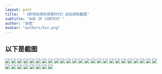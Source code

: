 ```yaml
---
layout: post
title:  "《即将到来的场景时代》读后感和截图"
subtitle: "AGE OF CONTEXT "
author: "张斌"
avatar: "authors/bin.png"
---
```


## 以下是截图

![](./content/images/age-of-context/IMG_5898.JPG)
![](./content/images/age-of-context/IMG_5907.JPG)
![](./content/images/age-of-context/screenshot_2016_02_02T17_40_30+0759.png)
![](./content/images/age-of-context/screenshot_2016_02_13T00_04_09+0759.png)
![](./content/images/age-of-context/screenshot_2016_02_13T00_15_25+0759.png)
![](./content/images/age-of-context/screenshot_2016_02_13T00_21_12+0759.png)
![](./content/images/age-of-context/screenshot_2016_02_13T00_22_11+0759.png)
![](./content/images/age-of-context/screenshot_2016_02_13T00_23_03+0759.png)
![](./content/images/age-of-context/screenshot_2016_02_13T00_24_35+0759.png)
![](./content/images/age-of-context/screenshot_2016_02_13T00_24_40+0759.png)
![](./content/images/age-of-context/screenshot_2016_02_13T00_37_37+0759.png)
![](./content/images/age-of-context/screenshot_2016_02_13T00_39_59+0759.png)
![](./content/images/age-of-context/screenshot_2016_02_13T00_40_04+0759.png)
![](./content/images/age-of-context/screenshot_2016_02_13T00_44_25+0759.png)
![](./content/images/age-of-context/screenshot_2016_02_13T13_47_30+0759.png)
![](./content/images/age-of-context/screenshot_2016_02_13T13_50_17+0759.png)
![](./content/images/age-of-context/screenshot_2016_02_13T14_00_31+0759.png)
![](./content/images/age-of-context/screenshot_2016_02_13T14_02_36+0759.png)
![](./content/images/age-of-context/screenshot_2016_02_13T14_04_57+0759.png)
![](./content/images/age-of-context/screenshot_2016_02_13T14_15_05+0759.png)
![](./content/images/age-of-context/screenshot_2016_02_13T14_17_56+0759.png)
![](./content/images/age-of-context/screenshot_2016_02_13T14_24_04+0759.png)
![](./content/images/age-of-context/screenshot_2016_02_13T14_33_22+0759.png)
![](./content/images/age-of-context/screenshot_2016_02_13T14_40_12+0759.png)
![](./content/images/age-of-context/screenshot_2016_02_13T15_08_38+0759.png)
![](./content/images/age-of-context/screenshot_2016_02_13T15_12_18+0759.png)
![](./content/images/age-of-context/screenshot_2016_02_13T15_12_23+0759.png)
![](./content/images/age-of-context/screenshot_2016_02_13T15_14_35+0759.png)
![](./content/images/age-of-context/screenshot_2016_02_13T15_15_35+0759.png)
![](./content/images/age-of-context/screenshot_2016_02_13T15_17_00+0759.png)
![](./content/images/age-of-context/screenshot_2016_02_13T15_20_18+0759.png)
![](./content/images/age-of-context/screenshot_2016_02_13T15_22_42+0759.png)
![](./content/images/age-of-context/screenshot_2016_02_13T15_38_21+0759.png)